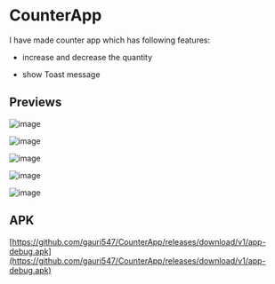 # CounterApp

I have made counter app which has following features:

- increase and decrease the quantity

- show Toast message

## Previews

![image](https://user-images.githubusercontent.com/81371138/117545175-4791ce00-b042-11eb-8638-24294b76bc09.png)

![image](https://user-images.githubusercontent.com/81371138/117545233-845dc500-b042-11eb-8d6e-917ceea8a55f.png)

![image](https://user-images.githubusercontent.com/81371138/117545246-93dd0e00-b042-11eb-8630-addd5cf9d0ed.png)

![image](https://user-images.githubusercontent.com/81371138/118105317-db281d80-b3f9-11eb-98a2-c4cb12f1f5c0.png)

![image](https://user-images.githubusercontent.com/81371138/118105351-e67b4900-b3f9-11eb-996b-f34f11f5a495.png)


## APK

[https://github.com/gauri547/CounterApp/releases/download/v1/app-debug.apk](https://github.com/gauri547/CounterApp/releases/download/v1/app-debug.apk)
